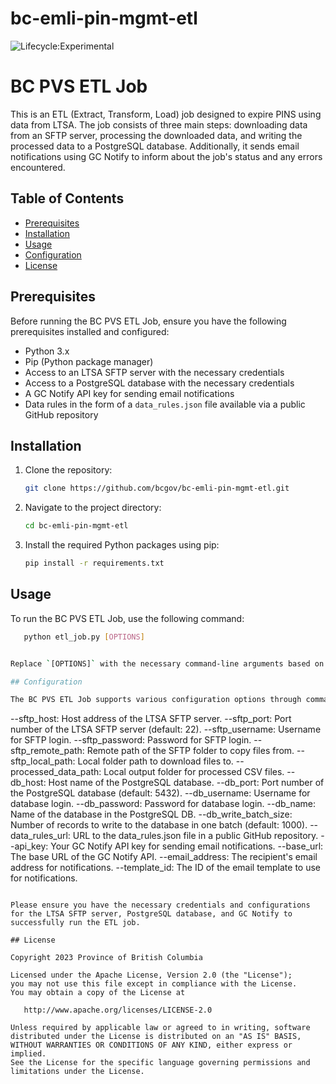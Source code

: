 # bc-emli-pin-mgmt-etl

![Lifecycle:Experimental](https://img.shields.io/badge/Lifecycle-Experimental-339999)

# BC PVS ETL Job

This is an ETL (Extract, Transform, Load) job designed to expire PINS using data from LTSA. The job consists of three main steps: downloading data from an SFTP server, processing the downloaded data, and writing the processed data to a PostgreSQL database. Additionally, it sends email notifications using GC Notify to inform about the job's status and any errors encountered.

## Table of Contents

- [Prerequisites](#prerequisites)
- [Installation](#installation)
- [Usage](#usage)
- [Configuration](#configuration)
- [License](#license)

## Prerequisites

Before running the BC PVS ETL Job, ensure you have the following prerequisites installed and configured:

- Python 3.x
- Pip (Python package manager)
- Access to an LTSA SFTP server with the necessary credentials
- Access to a PostgreSQL database with the necessary credentials
- A GC Notify API key for sending email notifications
- Data rules in the form of a `data_rules.json` file available via a public GitHub repository

## Installation

1. Clone the repository:

   ```bash
   git clone https://github.com/bcgov/bc-emli-pin-mgmt-etl.git

2. Navigate to the project directory:
   ```bash
   cd bc-emli-pin-mgmt-etl

3. Install the required Python packages using pip:
   ```bash
   pip install -r requirements.txt

## Usage
To run the BC PVS ETL Job, use the following command:

```bash
   python etl_job.py [OPTIONS]


Replace `[OPTIONS]` with the necessary command-line arguments based on your specific configuration. See the Configuration section below for details on available options.

## Configuration

The BC PVS ETL Job supports various configuration options through command-line arguments. Below is a list of available options and their descriptions:

```
--sftp_host: Host address of the LTSA SFTP server.
--sftp_port: Port number of the LTSA SFTP server (default: 22).
--sftp_username: Username for SFTP login.
--sftp_password: Password for SFTP login.
--sftp_remote_path: Remote path of the SFTP folder to copy files from.
--sftp_local_path: Local folder path to download files to.
--processed_data_path: Local output folder for processed CSV files.
--db_host: Host name of the PostgreSQL database.
--db_port: Port number of the PostgreSQL database (default: 5432).
--db_username: Username for database login.
--db_password: Password for database login.
--db_name: Name of the database in the PostgreSQL DB.
--db_write_batch_size: Number of records to write to the database in one batch (default: 1000).
--data_rules_url: URL to the data_rules.json file in a public GitHub repository.
--api_key: Your GC Notify API key for sending email notifications.
--base_url: The base URL of the GC Notify API.
--email_address: The recipient's email address for notifications.
--template_id: The ID of the email template to use for notifications.
```

Please ensure you have the necessary credentials and configurations for the LTSA SFTP server, PostgreSQL database, and GC Notify to successfully run the ETL job.

## License

Copyright 2023 Province of British Columbia

Licensed under the Apache License, Version 2.0 (the "License");
you may not use this file except in compliance with the License.
You may obtain a copy of the License at 

   http://www.apache.org/licenses/LICENSE-2.0

Unless required by applicable law or agreed to in writing, software
distributed under the License is distributed on an "AS IS" BASIS,
WITHOUT WARRANTIES OR CONDITIONS OF ANY KIND, either express or implied.
See the License for the specific language governing permissions and
limitations under the License.
